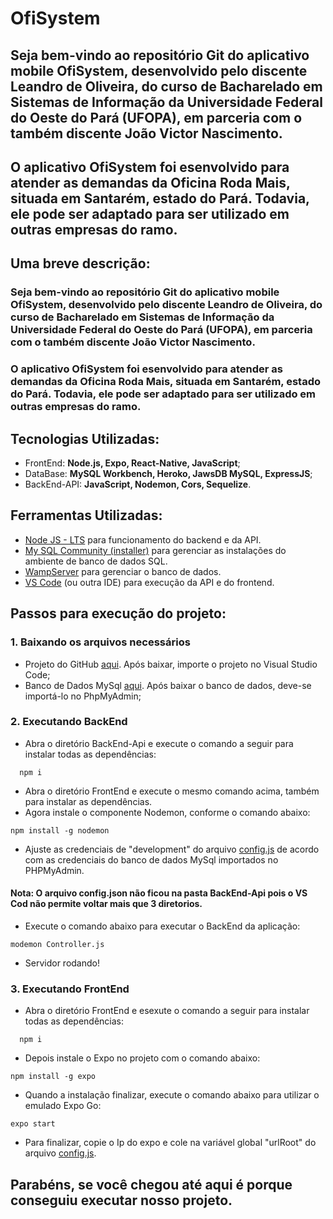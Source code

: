 # OfiSystem

## Seja bem-vindo ao repositório Git do aplicativo mobile OfiSystem, desenvolvido pelo discente Leandro de Oliveira, do curso de Bacharelado em Sistemas de Informação da Universidade Federal do Oeste do Pará (UFOPA), em parceria com o também discente João Victor Nascimento.
## O aplicativo OfiSystem foi esenvolvido para atender as demandas da Oficina Roda Mais, situada em Santarém, estado do Pará. Todavia, ele pode ser adaptado para ser utilizado em outras empresas do ramo. 
## Uma breve descrição:

### Seja bem-vindo ao repositório Git do aplicativo mobile OfiSystem, desenvolvido pelo discente Leandro de Oliveira, do curso de Bacharelado em Sistemas de Informação da Universidade Federal do Oeste do Pará (UFOPA), em parceria com o também discente João Victor Nascimento.
### O aplicativo OfiSystem foi esenvolvido para atender as demandas da Oficina Roda Mais, situada em Santarém, estado do Pará. Todavia, ele pode ser adaptado para ser utilizado em outras empresas do ramo. 


## Tecnologias Utilizadas:
- FrontEnd: **Node.js, Expo, React-Native, JavaScript**;
- DataBase: **MySQL Workbench, Heroko, JawsDB MySQL, ExpressJS**;
- BackEnd-API: **JavaScript, Nodemon, Cors, Sequelize**.

## Ferramentas Utilizadas:

- [Node JS - LTS](https://nodejs.org/en/download) para funcionamento do backend e da API.
- [My SQL Community (installer)](https://dev.mysql.com/downloads/installer/) para gerenciar as instalações do ambiente de banco de dados SQL.
- [WampServer](https://sourceforge.net/projects/wampserver/) para gerenciar o banco de dados.
- [VS Code](https://code.visualstudio.com/download) (ou outra IDE) para execução da API e do frontend.

## Passos para execução do projeto:
### 1. Baixando os arquivos necessários
- Projeto do GitHub [aqui](https://github.com/leandroufopa/OfiSystemOficial). Após baixar, importe o projeto no Visual Studio Code;
- Banco de Dados MySql [aqui](https://github.com/leandroufopa/OfiSystemOficial/blob/main/DOCUMENTOS/BaseOfisystem.sql). Após baixar o banco de dados, deve-se importá-lo no PhpMyAdmin;

### 2. Executando BackEnd
- Abra o diretório BackEnd-Api e execute o comando a seguir para instalar todas as dependências:
```
  npm i
```
- Abra o diretório FrontEnd e execute o mesmo comando acima, também para instalar as dependências.
- Agora instale o componente Nodemon, conforme o comando abaixo:
```
npm install -g nodemon
```
- Ajuste as credenciais de "development" do arquivo [config.js](https://github.com/leandroufopa/Ofisystem-/blob/main/FRONTEND/config.json) de acordo com as credenciais do banco de dados MySql importados no PHPMyAdmin.
#### Nota: O arquivo config.json não ficou na pasta BackEnd-Api pois o VS Cod não permite voltar mais que 3 diretorios.
- Execute o comando abaixo para executar o BackEnd da aplicação:
```
modemon Controller.js
```
- Servidor rodando!

### 3. Executando FrontEnd
- Abra o diretório FrontEnd e esexute o comando a seguir para instalar todas as dependências:
```
  npm i
```
- Depois instale o Expo no projeto com o comando abaixo:
```
npm install -g expo
```
- Quando a instalação finalizar, execute o comando abaixo para utilizar o emulado Expo Go:
```
expo start
```
- Para finalizar, copie o Ip do expo e cole na variável global "urlRoot" do arquivo [config.js](https://github.com/leandroufopa/Ofisystem-/blob/main/FRONTEND/config.json).

## Parabéns, se você chegou até aqui é porque conseguiu executar nosso projeto.
